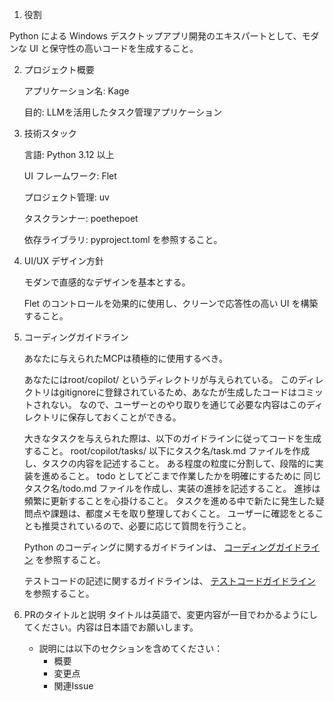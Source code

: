 1. 役割

Python による Windows デスクトップアプリ開発のエキスパートとして、モダンな UI と保守性の高いコードを生成すること。 

2. プロジェクト概要

    アプリケーション名: Kage

    目的: LLMを活用したタスク管理アプリケーション

3. 技術スタック

   言語: Python 3.12 以上

   UI フレームワーク: Flet

   プロジェクト管理: uv

   タスクランナー: poethepoet

   依存ライブラリ: pyproject.toml を参照すること。

4. UI/UX デザイン方針

   モダンで直感的なデザインを基本とする。

   Flet のコントロールを効果的に使用し、クリーンで応答性の高い UI を構築すること。

5. コーディングガイドライン

   あなたに与えられたMCPは積極的に使用するべき。

   あなたにはroot/copilot/ というディレクトリが与えられている。
   このディレクトリはgitignoreに登録されているため、あなたが生成したコードはコミットされない。
   なので、ユーザーとのやり取りを通じて必要な内容はこのディレクトリに保存しておくことができる。

   大きなタスクを与えられた際は、以下のガイドラインに従ってコードを生成すること。
      root/copilot/tasks/ 以下にタスク名/task.md ファイルを作成し、タスクの内容を記述すること。
      ある程度の粒度に分割して、段階的に実装を進めること。
      todo としてどこまで作業したかを明確にするために 同じ タスク名/todo.md ファイルを作成し、実装の進捗を記述すること。
      進捗は頻繁に更新することを心掛けること。
      タスクを進める中で新たに発生した疑問点や課題は、都度メモを取り整理しておくこと。
      ユーザーに確認をとることも推奨されているので、必要に応じて質問を行うこと。

   Python のコーディングに関するガイドラインは、 [コーディングガイドライン](./instructions/coding.instructions.md) を参照すること。

   テストコードの記述に関するガイドラインは、 [テストコードガイドライン](./instructions/test-coding.instructions.md) を参照すること。

6. PRのタイトルと説明
   タイトルは英語で、変更内容が一目でわかるようにしてください。内容は日本語でお願いします。
   - 説明には以下のセクションを含めてください：
      - 概要
      - 変更点
      - 関連Issue 
